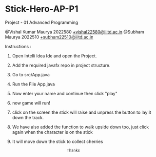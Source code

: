 # Stick-Hero-AP-P1

Project - 01 Advanced Programming

@Vishal Kumar Maurya 2022580  +vishal22580@iiitd.ac.in
@Subham Maurya 2022510  +subham22510@iiitd.ac.in

Instructions :
1. Open Intelli Idea Ide and open the Project.
2. Add the required javafx repo in project structure.
3. Go to src/App.java
4. Run the File App.java
5. Now enter your name and continue then click "play"
6. now game will run!
7. click on the screen the stick will raise and unpress the button to lay it down the track.
8. We have also added the function to walk upside down too, just click again when the character is on the stick 
9. It will move down the stick to collect cherries


                                Thanks
